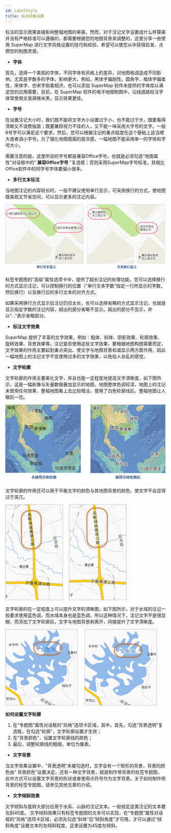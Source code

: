 ```yaml
---
id: LabelStyle
title: 标注风格设置
---
```

标注的显示效果直接影响整幅地图的审美，然而，对于注记文字设置成什么样算美并没有严格标准可以遵循的，都需要根据您的地图背景来调整的，这里分享一些使用
SuperMap 进行文字风格设置的技巧和经验，希望可以使您从中获得启发、点燃您的制图灵感。

* **字体**

首先，选择一个美观的字体，不同字体有风格上的差异，对地图格调造成不同影响，尤其是字数多的字体，影响更大，例如，黑体字偏刚性，圆角字、楷体字偏柔性，宋体字、仿宋字刚柔相济。也可以添加
SuperMap 软件未提供的字体库以满足您的应用需要。目前，在 SuperMap 软件的电子地图制图中，沿线道路标注字体常使用文泉驿微米黑，显示效果更佳。

* **字号**

在设置注记大小时，我们既不能将文字大小设置过于小，也不能过于大，既要看得清晰又不浪费版面；既要兼顾视力不佳的人，又不能一味采用大字号的文字。一般8号字可以满足这个要求，然后，您可以根据注记的重点程度在这个基础上适当增大或者调小字号。为了强化地图图面的层次感，一幅地图不能采用单一的字体和字号大小。

需要注意的是，这里所说的字号都是兼容Office字号，也就是必须勾选“地图属性”对话框中的“ **兼容Office字号**
”复选框；否则采用SuperMap字号标准，其相比Office软件中的同字号字体要偏小很多。

* **多行文本标注**

当地图注记的内容较长时，一般不建议使用单行显示，可采用换行的方式，使地图既美观又节省空间，可以显示更多的注记内容。

![](img/SingleAndMulti.png)  


标签专题图的“高级”属性选项卡中，提供了超长注记的处理功能，您可以选择换行的方式显示注记，可以控制换行的位置（“单行文本字数”指定一行所显示的字数，然后换行）以及换行后的多行文本的对齐方式。

如果采用换行方式显示后注记仍旧太长，也可以选择省略的方式显示注记，也就是显示指定字数的注记内容，超出的部分省略不显示。超出的部分不显示，并以“…”表示省略部分。

* **标注文字效果**

SuperMap
提供了丰富的文字效果，例如：粗体、斜体、阴影效果、轮廓效果、旋转效果、背景效果等。注记是否使用这些文字效果，要根据地图构图需要而定，文字效果的作用主要起到重点突出、使文字与地图背景和谐显示两方面作用，因此一幅地图上的注记文字不宜使用过多的文字效果，以免给人杂乱的感觉。

* **文字轮廓**

文字轮廓的作用主要美化文字，并且也能一定程度地提高文字清晰度，如下图所示，这是一幅影像与矢量数据叠加显示的地图，地图整体色调较深，地图上的注记未使用任何效果，整幅地图看上去比较暗淡，使用了白色轮廓线后，整幅地图让人眼前一亮。

![](img/FontOutline.png)  

文字轮廓的作用还可以用于平衡文字的颜色与其地图背景的颜色，使文字不会显得过于突兀。

![](img/FontOutline1.png)  


文字轮廓的在一定程度上可以提升文字的清晰图，如下图所示，对于水域的注记一般要求使用蓝色调，而水域本身也是蓝色调，所以这种情况下，注记文字不是很显眼，而添加了文字轮廓后，文字与地图背景剥离开，间接提升了文字清晰度。

![](img/FontOutline2.png)  


**如何设置文字轮廓**

1. 在“专题图”属性对话框的“风格”选项卡区域，其中，首先，勾选“背景透明”复选框，在勾选“轮廓”，文字轮廓设置才生效；
2. 在“背景颜色”，设置文字轮廓线的颜色；
3. 最后，调整轮廓线的粗细，单位为像素。
* **文字背景**

当文字效果设置中，“背景透明”未被勾选时，文字会有一个矩形的背景，背景的颜色由“
背景颜色”设置决定。还有一种文字背景，就是制作带背景的标签专题图，此中方式可以设置文字背景的形状或者使用点符号作为文字背景。关于如何制作带背景的标签专题图，请参见其他文章的介绍。

* **文字倾斜效果**

文字倾斜与旋转大部分应用于水系、山脉的注记文本。一般规定这类注记的文本要左斜45度。
文字倾斜效果只有标签专题图的文本可以实现，在“专题图”属性对话框的“风格”选项卡区域，必须先勾选“斜体”后“倾斜角度”才可用，才可以通过“倾斜角度”设置文本的左倾斜程度，这里设置为45度左倾斜。


